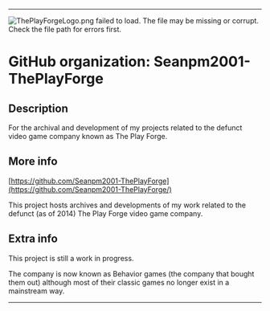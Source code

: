 
***

![ThePlayForgeLogo.png failed to load. The file may be missing or corrupt. Check the file path for errors first.](/AdditionalInfo/2/Seanpm2001-ThePlayForge/ThePlayForgeLogo.png)

# GitHub organization: Seanpm2001-ThePlayForge

## Description

For the archival and development of my projects related to the defunct video game company known as The Play Forge.

## More info

[https://github.com/Seanpm2001-ThePlayForge](https://github.com/Seanpm2001-ThePlayForge/)

This project hosts archives and developments of my work related to the defunct (as of 2014) The Play Forge video game company.

## Extra info

This project is still a work in progress.

The company is now known as Behavior games (the company that bought them out) although most of their classic games no longer exist in a mainstream way.

***
